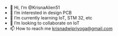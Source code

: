 - 👋 Hi, I’m @KrisnaAlien51
- 👀 I’m interested in design PCB
- 🌱 I’m currently learning IoT, STM 32, etc
- 💞️ I’m looking to collaborate on IoT
- 📫 How to reach me krisnadwipriyoga@gmail.com

<!---
KrisnaAlien51/KrisnaAlien51 is a ✨ special ✨ repository because its `README.md` (this file) appears on your GitHub profile.
You can click the Preview link to take a look at your changes.
--->
